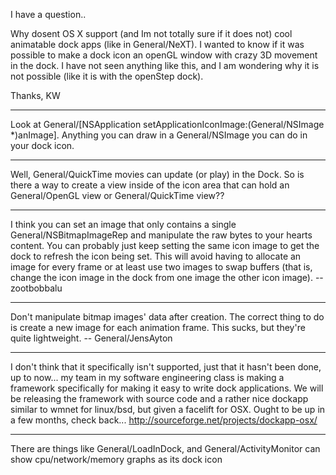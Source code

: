 I have a question..

Why dosent OS X support (and Im not totally sure if it does not) cool animatable dock apps (like in General/NeXT). I wanted to know if it was possible to make a dock icon an openGL window with crazy 3D movement in the dock. I have not seen anything like this, and I am wondering why it is not possible (like it is with the openStep dock).

Thanks,
KW

----

Look at     General/[NSApplication setApplicationIconImage:(General/NSImage *)anImage]. Anything you can draw in a General/NSImage you can do in your dock icon.

----

Well, General/QuickTime movies can update (or play) in the Dock. So is there a way to create a view inside of the icon area that can hold an General/OpenGL view or General/QuickTime view??

----

I think you can set an image that only contains a single General/NSBitmapImageRep and manipulate the raw bytes to your hearts content. You can probably just keep setting the same icon image to get the dock to refresh the icon being set. This will avoid having to allocate an image for every frame or at least use two images to swap buffers (that is, change the icon image in the dock from one image the other icon image). --zootbobbalu

----

Don't manipulate bitmap images' data after creation. The correct thing to do is create a new image for each animation frame. This sucks, but they're quite lightweight. -- General/JensAyton

----

I don't think that it specifically isn't supported, just that it hasn't been done, up to now...   my team in my software engineering class is making a framework specifically for making it easy to write dock applications.  We will be releasing the framework with source code and a rather nice dockapp similar to wmnet for linux/bsd, but given a facelift for OSX.  Ought to be up in a few months, check back...   http://sourceforge.net/projects/dockapp-osx/

----

There are things like General/LoadInDock, and General/ActivityMonitor can show cpu/network/memory graphs as its dock icon